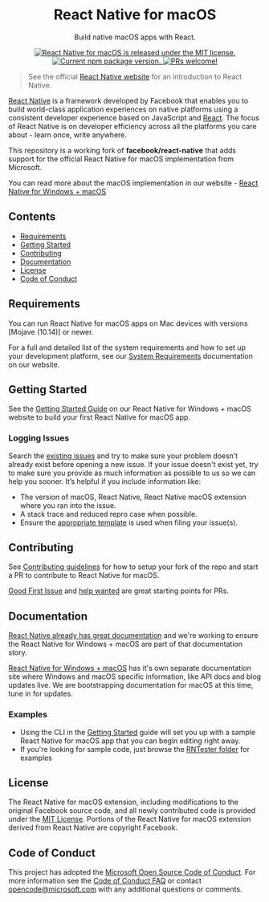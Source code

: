 <h1 align="center"> React Native for macOS </h1>

<p align="center">
  Build native macOS apps with React.
</p>

<p align="center">
  <a href="https://github.com/microsoft/react-native-macos/blob/master/LICENSE">
    <img src="https://img.shields.io/badge/license-MIT-blue.svg" alt="React Native for macOS is released under the MIT license." />
  </a>
  <a href="https://www.npmjs.org/package/react-native-macos">
    <img src="https://img.shields.io/npm/v/react-native-macos?color=e80441&label=react-native-macos" alt="Current npm package version." />
  </a>
  <a href="https://github.com/microsoft/react-native-macos/blob/master/CONTRIBUTING.md">
    <img src="https://img.shields.io/badge/PRs-welcome-brightgreen.svg" alt="PRs welcome!" />
  </a>
</p>

> See the official [React Native website](https://reactnative.dev/) for an introduction to React Native. 

[React Native](https://reactnative.dev) is a framework developed by Facebook that enables you to build world-class application experiences on native platforms using a consistent developer experience based on JavaScript and [React](https://reactjs.org/). The focus of React Native is on developer efficiency across all the platforms you care about - learn once, write anywhere.

This repository is a working fork of **facebook/react-native** that adds support for the official React Native for macOS implementation from Microsoft. 

You can read more about the macOS implementation in our website - [React Native for Windows + macOS](https://microsoft.github.io/react-native-windows/)

## Contents

- [Requirements](#requirements)
- [Getting Started](#getting-started)
- [Contributing](#contributing)
- [Documentation](#documentation)
- [License](#license)
- [Code of Conduct](#code-of-conduct)

## Requirements

You can run React Native for macOS apps on Mac devices with versions [Mojave (10.14)] or newer.

For a full and detailed list of the system requirements and how to set up your development platform, see our [System Requirements](https://microsoft.github.io/react-native-windows/docs/rnm-dependencies) documentation on our website.

## Getting Started
See the [Getting Started Guide](https://microsoft.github.io/react-native-windows/docs/rnm-getting-started) on our React Native for Windows + macOS website to build your first React Native for macOS app.

### Logging Issues
Search the [existing issues](https://github.com/microsoft/react-native-macos/issues) and try to make sure your problem doesn’t already exist before opening a new issue. If your issue doesn't exist yet, try to make sure you provide as much information as possible to us so we can help you sooner. It’s helpful if you include information like:

- The version of macOS, React Native, React Native macOS extension where you ran into the issue.
- A stack trace and reduced repro case when possible.
- Ensure the [appropriate template](https://github.com/microsoft/react-native-macos/issues/new/choose) is used when filing your issue(s).

##  Contributing
See [Contributing guidelines](https://github.com/microsoft/react-native-macos/blob/master/CONTRIBUTING.md) for how to setup your fork of the repo and start a PR to contribute to React Native for macOS.

[Good First Issue](https://github.com/microsoft/react-native-macos/labels/good%20first%20issue) and [help wanted](https://github.com/microsoft/react-native-macos/labels/help%20wanted) are great starting points for PRs.

## Documentation
[React Native already has great documentation](https://reactnative.dev/docs/getting-started.html) and we're working to ensure the React Native for Windows + macOS are part of that documentation story.

[React Native for Windows + macOS](https://microsoft.github.io/react-native-windows/) has it's own separate documentation site where Windows and macOS
specific information, like API docs and blog updates live. We are bootstrapping documentation for macOS at this time, tune in for updates.

### Examples

- Using the CLI in the [Getting Started](https://microsoft.github.io/react-native-windows/docs/rnm-getting-started) guide will set you up with a sample React Native for macOS app that you can begin editing right away.
- If you're looking for sample code, just browse the [RNTester folder](https://github.com/microsoft/react-native-macos/tree/master/RNTester) for examples

## License

The React Native for macOS extension, including modifications to the original Facebook source code, and all newly contributed code is provided under the [MIT License](LICENSE). Portions of the React Native for macOS extension derived from React Native are copyright Facebook.

## Code of Conduct

This project has adopted the [Microsoft Open Source Code of Conduct](https://opensource.microsoft.com/codeofconduct/). For more information see the [Code of Conduct FAQ](https://opensource.microsoft.com/codeofconduct/faq/) or contact [opencode@microsoft.com](mailto:opencode@microsoft.com) with any additional questions or comments.

